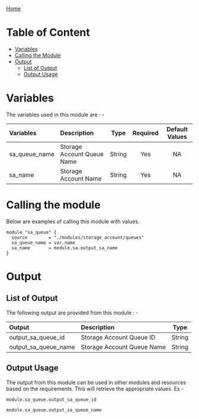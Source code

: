 [Home](../../../README.md)

# Table of Content

- [Variables](#variables)
- [Calling the Module](#calling-the-module)
- [Output](#output)
    - [List of Output](#list-of-output)
    - [Output Usage](#output-usage)

# Variables

The variables used in this module are : -

| Variables | Description | Type | Required | Default Values |
|:----------|:------------|:----:|:--------:|:--------------:|
| sa_queue_name | Storage Account Queue Name | String | Yes | NA |
| sa_name | Storage Account Name | String | Yes | NA |

# Calling the module

Below are examples of calling this module with values.

```
module "sa_queue" {
  source        = "./modules/storage_account/queues"
  sa_queue_name = var.name
  sa_name       = module.sa.output_sa_name
}
```

# Output

## List of Output
The following output are provided from this module : -

| Output | Description | Type |
|:------ |:------------|:----:|
| output_sa_queue_id | Storage Account Queue ID | String |
| output_sa_queue_name | Storage Account Queue Name | String |

## Output Usage

The output from this module can be used in other modules and resources based on the requirements. This will retrieve the appropriate values. Ex -

```
module.sa_queue.output_sa_queue_id
```

```
module.sa_queue.output_sa_queue_name
```